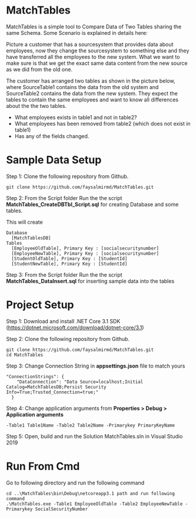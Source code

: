 # MatchTables
MatchTables is a simple tool to Compare Data of Two Tables sharing the same Schema. Some Scenario is explained in details here:
 
Picture a customer that has a sourcesystem that provides data about employees, now they change the sourcesystem to something else and they have transferred all the employees to the new system.
What we want to make sure is that we get the exact same data content from the new source as we did from the old one.

The customer has arranged two tables as shown in the picture below, where SourceTable1 contains the data from the old system and SourceTable2 contains the data from the new system. They expect the tables to contain the same employees and want to know all differences about the the two tables.

* What employees exists in table1 and not in table2?
* What employees has been removed from table2 (which does not exist in table1)
* Has any of the fields changed.

# Sample Data Setup
Step 1: Clone the following repository from Github.
```
git clone https://github.com/faysalmirmd/MatchTables.git
```
Step 2: From the Script folder Run the the script **MatchTables_CreateDBTbl_Script.sql** for creating Database and some tables.

This will create 
```
Database 
  [MatchTablesDB] 
Tables 
  [EmployeeOldTable], Primary Key : [socialsecuritynumber]
  [EmployeeNewTable], Primary Key : [socialsecuritynumber]
  [StudentOldTable], Primary Key : [StudentId]
  [StudentNewTable], Primary Key : [StudentId]
```
Step 3: From the Script folder Run the the script **MatchTables_DataInsert.sql** for inserting sample data into the tables

# Project Setup
Step 1: Download and install .NET Core 3.1 SDK (https://dotnet.microsoft.com/download/dotnet-core/3.1)

Step 2: Clone the following repository from Github.
```
git clone https://github.com/faysalmirmd/MatchTables.git
cd MatchTables
```
Step 3: Change Connection String in **appsettings.json** file to match yours
```
"ConnectionStrings": {
    "DataConnection": "Data Source=localhost;Initial Catalog=MatchTablesDB;Persist Security Info=True;Trusted_Connection=true;"
  }
```
Step 4: Change application arguments from **Properties > Debug > Application arguments**
```
-Table1 Table1Name -Table2 Table2Name -Primarykey PrimaryKeyName
```
Step 5:
Open, build and run the Solution MatchTables.sln in Visual Studio 2019

# Run From Cmd
Go to following directory and run the following command
```
cd ..\MatchTables\bin\Debug\netcoreapp3.1 path and run following command
.\MatchTables.exe -Table1 EmployeeOldTable -Table2 EmployeeNewTable -Primarykey SocialSecurityNumber
```
